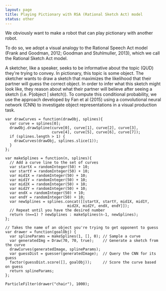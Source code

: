 ```yaml
---
layout: page
title: Playing Pictionary with RSA (Rational Sketch Act) model
status: other
---
```


We obviously want to make a robot that can play pictionary with another robot.

To do so, we adopt a visual analogy to the Rational Speech Act model (Frank and Goodman, 2012; Goodman and Stuhlmuller, 2013), which we call the Rational Sketch Act model.

A sketcher, like a speaker, seeks to be informative about the topic (QUD) they're trying to convey. In pictionary, this topic is some object. The sketcher wants to draw a sketch that maximizes the likelihood that their partner will guess the correct object. In order to infer what this sketch might look like, they reason about what their partner will believe after seeing a sketch (i.e. P(object | sketch)). To compute this conditional probability, we use the approach developed by Fan et al (2015) using a convolutional neural network (CNN) to investigate object representations in a visual production task. 

~~~~
var drawCurves = function(drawObj, splines){
  var curve = splines[0];
  drawObj.drawSpline(curve[0], curve[1], curve[2], curve[3],
                     curve[4], curve[5], curve[6], curve[7]);
  if (splines.length > 1) {
    drawCurves(drawObj, splines.slice(1));
  }
};

var makeSplines = function(n, splines){
  // Add a curve line to the set of curves
  var startX = randomInteger(50) + 10;
  var startY = randomInteger(50) + 10;
  var mid1X = randomInteger(50) + 10;
  var mid1Y = randomInteger(50) + 10;
  var mid2X = randomInteger(50) + 10;
  var mid2Y = randomInteger(50) + 10;
  var endX = randomInteger(50) + 10;
  var endY = randomInteger(50) + 10;
  var newSplines = splines.concat([[startX, startY, mid1X, mid1Y,
		                    mid2X, mid2Y, endX, endY]]);
  // Repeat until you have the desired number
  return (n==1) ? newSplines : makeSplines(n-1, newSplines);
};

// Takes the name of an object you're trying to get opponent to guess
var drawer = function(goalObj) {
  var splineParams = makeSplines(1, [], 0); // Sample a curve
  var generatedImg = Draw(70, 70, true);    // Generate a sketch from the curve
  drawCurves(generatedImage, splineParams);
  var guessDist = guesser(generatedImage);  // Query the CNN for its guess
  factor(guessDist.score([], goalObj));     // Score the curve based on guess
  return splineParams;
};

ParticleFilter(drawer("chair"), 1000);
~~~~
